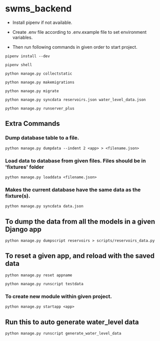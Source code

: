 # swms_backend

- Install pipenv if not available.

- Create .env file according to .env.example file to set environment variables.

- Then run following commands in given order to start project.  

```
pipenv install --dev
```

```
pipenv shell
```

```
python manage.py collectstatic
```

```
python manage.py makemigrations
```

```
python manage.py migrate
```

```
python manage.py syncdata reservoirs.json water_level_data.json
```

```
python manage.py runserver_plus
```

## Extra Commands

### Dump database table to a file.

```
python manage.py dumpdata --indent 2 <app> > <filename.json>
```

### Load data to database from given files. Files should be in 'fixtures' folder

```
python manage.py loaddata <filename.json>
```

### Makes the current database have the same data as the fixture(s).
```
python manage.py syncdata data.json
```

## To dump the data from all the models in a given Django app
```
python manage.py dumpscript reservoirs > scripts/reservoirs_data.py
```

## To reset a given app, and reload with the saved data
```
python manage.py reset appname
```
```
python manage.py runscript testdata
```

### To create new module within given project.

```
python manage.py startapp <app>
```

## Run this to auto generate water_level data

```
python manage.py runscript generate_water_level_data
```